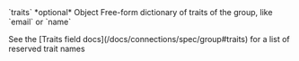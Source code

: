 <tr>
  <td markdown="span">`traits`</td>
  <td markdown="span">*optional*</td>
  <td markdown="span">Object</td>
  <td markdown="span">Free-form dictionary of traits of the group, like `email` or `name`
    <p>See the [Traits field docs](/docs/connections/spec/group#traits) for a list of reserved trait names</p>
  </td>
</tr>
